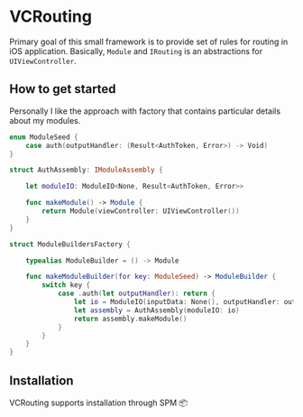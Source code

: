 # VCRouting
Primary goal of this small framework is to provide set of rules for routing in iOS application.
Basically, `Module` and `IRouting` is an abstractions for `UIViewController`.

## How to get started
Personally I like the approach with factory that contains particular details about my modules.
```swift
enum ModuleSeed {
    case auth(outputHandler: (Result<AuthToken, Error>) -> Void)
}

struct AuthAssembly: IModuleAssembly {

    let moduleIO: ModuleIO<None, Result<AuthToken, Error>>

    func makeModule() -> Module {
        return Module(viewController: UIViewController())
    }
}

struct ModuleBuildersFactory {

    typealias ModuleBuilder = () -> Module

    func makeModuleBuilder(for key: ModuleSeed) -> ModuleBuilder {
        switch key {
            case .auth(let outputHandler): return {
                let io = ModuleIO(inputData: None(), outputHandler: outputHandler)
                let assembly = AuthAssembly(moduleIO: io)
                return assembly.makeModule()
            }
        }
    }
}
```

## Installation
VCRouting supports installation through SPM 📦

